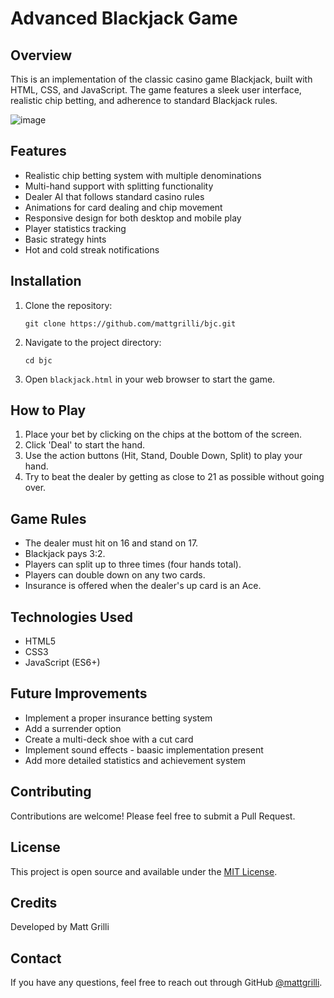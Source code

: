 # Advanced Blackjack Game

## Overview

This is an implementation of the classic casino game Blackjack, built with HTML, CSS, and JavaScript. The game features a sleek user interface, realistic chip betting, and adherence to standard Blackjack rules.

![image](https://github.com/user-attachments/assets/8656fd9a-b94f-4fac-89e7-6ba89b472ef7)


## Features

- Realistic chip betting system with multiple denominations
- Multi-hand support with splitting functionality
- Dealer AI that follows standard casino rules
- Animations for card dealing and chip movement
- Responsive design for both desktop and mobile play
- Player statistics tracking
- Basic strategy hints
- Hot and cold streak notifications

## Installation

1. Clone the repository:
   ```
   git clone https://github.com/mattgrilli/bjc.git
   ```
2. Navigate to the project directory:
   ```
   cd bjc
   ```
3. Open `blackjack.html` in your web browser to start the game.

## How to Play

1. Place your bet by clicking on the chips at the bottom of the screen.
2. Click 'Deal' to start the hand.
3. Use the action buttons (Hit, Stand, Double Down, Split) to play your hand.
4. Try to beat the dealer by getting as close to 21 as possible without going over.

## Game Rules

- The dealer must hit on 16 and stand on 17.
- Blackjack pays 3:2.
- Players can split up to three times (four hands total).
- Players can double down on any two cards.
- Insurance is offered when the dealer's up card is an Ace.

## Technologies Used

- HTML5
- CSS3
- JavaScript (ES6+)

## Future Improvements

- Implement a proper insurance betting system
- Add a surrender option
- Create a multi-deck shoe with a cut card
- Implement sound effects - baasic implementation present
- Add more detailed statistics and achievement system

## Contributing

Contributions are welcome! Please feel free to submit a Pull Request.

## License

This project is open source and available under the [MIT License](LICENSE).

## Credits

Developed by Matt Grilli

## Contact

If you have any questions, feel free to reach out through GitHub [@mattgrilli](https://github.com/mattgrilli).
